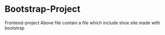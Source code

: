 # Bootstrap-Project
Frontend-project
Above file contain a file which include shoe site made with bootstrap
